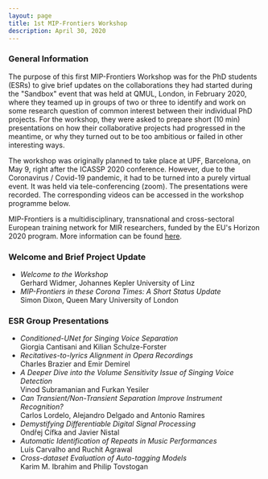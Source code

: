 ```yaml
---
layout: page
title: 1st MIP-Frontiers Workshop
description: April 30, 2020
---
```


### General Information

The purpose of this first MIP-Frontiers Workshop was for the PhD students (ESRs) to give brief updates on the collaborations they had started during the "Sandbox" event that was held at QMUL, London, in February 2020, where they teamed up in groups of two or three to identify and work on some research question of common interest between their individual PhD projects. For the workshop, they were asked to prepare short (10 min) presentations on how their collaborative projects had progressed in the meantime, or why they turned out to be too ambitious or failed in other interesting ways.

The workshop was originally planned to take place at UPF, Barcelona, on May 9, right after the ICASSP 2020 conference. However, due to the Coronavirus / Covid-19 pandemic, it had to be turned into a purely virtual event. It was held via tele-conferencing (zoom). The presentations were recorded. The corresponding videos can be accessed in the workshop programme below.

MIP-Frontiers is a multidisciplinary, transnational and cross-sectoral European training network for MIR researchers, funded by the EU's Horizon 2020 program. More information can be found [here](/about).

### Welcome and Brief Project Update

- _Welcome to the Workshop_ <br> Gerhard Widmer, Johannes Kepler University of Linz
- _MIP-Frontiers in these Corona Times: A Short Status Update_ <br> Simon Dixon, Queen Mary University of London

### ESR Group Presentations

- _Conditioned-UNet for Singing Voice Separation_ <br> Giorgia Cantisani and Kilian Schulze-Forster
- _Recitatives-to-lyrics Alignment in Opera Recordings_ <br> Charles Brazier and Emir Demirel
- _A Deeper Dive into the Volume Sensitivity Issue of Singing Voice Detection_ <br> Vinod Subramanian and Furkan Yesiler
- _Can Transient/Non-Transient Separation Improve Instrument Recognition?_ <br> Carlos Lordelo, Alejandro Delgado and Antonio Ramires
- _Demystifying Differentiable Digital Signal Processing_ <br> Ondřej Cífka and Javier Nistal
- _Automatic Identification of Repeats in Music Performances_ <br> Luís Carvalho and Ruchit Agrawal
- _Cross-dataset Evaluation of Auto-tagging Models_ <br> Karim M. Ibrahim and Philip Tovstogan
